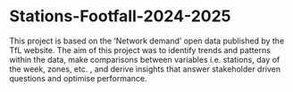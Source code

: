 # Stations-Footfall-2024-2025
This project is based on the ‘Network demand’ open data published by the TfL website. The aim of this project was to identify trends and patterns within the data, make comparisons between variables i.e. stations, day of the week, zones, etc. , and derive insights that answer stakeholder driven questions and optimise performance. 
